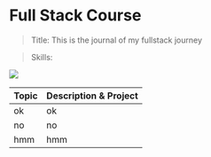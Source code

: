 # Full Stack Course
>Title: This is the journal of my fullstack journey


>Skills:   
<img src="https://img.shields.io/badge/HTML-239120?style=for-the-badge&logo=html5&logoColor=white"/>

|Topic|  Description & Project|
|----|--------|
ok|ok
no|no
hmm|hmm
